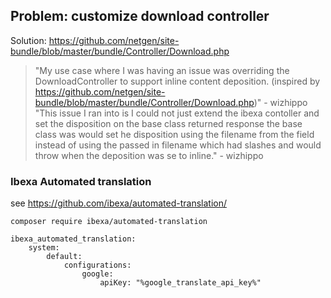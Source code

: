 
## Problem: customize download controller
Solution: https://github.com/netgen/site-bundle/blob/master/bundle/Controller/Download.php

> "My use case where I was having an issue was overriding the DownloadController to support inline content deposition. (inspired by https://github.com/netgen/site-bundle/blob/master/bundle/Controller/Download.php)" - wizhippo
> "This issue I ran into is I could not just extend the ibexa contoller and set the disposition on the base class returned response the base class was would set he disposition using the filename from the field instead of using the passed in filename which had slashes and would throw when the deposition was se to inline." - wizhippo


### Ibexa Automated translation

see https://github.com/ibexa/automated-translation/

``` 
composer require ibexa/automated-translation
```

``` 
ibexa_automated_translation:
    system:
        default:
            configurations:
                google:
                    apiKey: "%google_translate_api_key%"
```